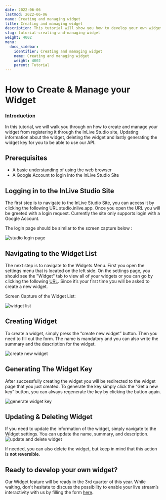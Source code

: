 ```yaml
---
date: 2022-06-06
lastmod: 2022-06-06
name: Creating and managing widget
title: Creating and managing widget
description: This tutorial will show you how to develop your own widget (creating widget and managing widget).
slug: tutorial-creating-and-managing-widget
weight: 4002
menu:
  docs_sidebar:
    identifier: Creating and managing widget
    name: Creating and managing widget
    weight: 4002
    parent: Tutorial
---
```

# How to Create & Manage your Widget
### Introduction
In this tutorial, we will walk you through on how to create and manage your widget from registering it through the InLive Studio site, Updating information about the widget, deleting the widget and lastly generating the widget key for you to be able to use our API.

## Prerequisites
-   A basic understanding of using the web browser
-   A Google Account to login into the InLive Studio Site
## Logging in to the InLive Studio Site

The first step is to navigate to the InLive Studio Site, you can access it by clicking the following URL studio.inlive.app. Once you open the URL you will be greeted with a login request. Currently the site only supports login with a Google Account.

The login page should be similar to the screen capture below : 

![studio login page](/images/tutorial-widget/studio-login-page.png) 
## Navigating to the Widget List

The next step is to navigate to the Widgets Menu. First you open the settings menu that is located on the left side. On the settings page, you should see the "Widget" tab to view all of your widgets or you can go by clicking the following [URL](https://dev-studio.inlive.app/settings/widget/). Since it’s your first time you will be asked to create a new widget.

Screen Capture of the Widget List: 

![widget list](/images/tutorial-widget/navigate-widget-list.png)

## Creating Widget

To create a widget, simply press the “create new widget” button. Then you need to fill out the form. The name is mandatory and you can also write the summary and the description for the widget.

![create new widget](/images/tutorial-widget/create-new-widget.png)

## Generating The Widget Key

After successfully creating the widget you will be redirected to the widget page that you just created. To generate the key simply click the “Get a new key” button, you can always regenerate the key by clicking the button again.

![generate widget key](/images/tutorial-widget/generate-widget-key.png)

## Updating & Deleting Widget

If you need to update the information of the widget, simply navigate to the Widget settings. You can update the name, summary, and description. 
![update and delete widget](/images/tutorial-widget/managing-widget.png)

If needed, you can also delete the widget, but keep in mind that this action is **not reversible**.


## Ready to develop your own widget?

Our Widget feature will be ready in the 3rd quarter of this year. While waiting, don't hesitate to discuss the possibility to enable your live stream’s interactivity with us by filling the form [here](https://tally.so/r/wgD9aM ).